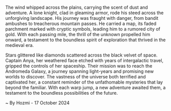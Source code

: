 
The wind whipped across the plains, carrying the scent of dust and adventure.  A lone knight, clad in gleaming armor, rode his steed across the unforgiving landscape.  His journey was fraught with danger, from bandit ambushes to treacherous mountain passes.  He carried a map, its faded parchment marked with cryptic symbols, leading him to a rumored city of gold.  With each passing mile, the thrill of the unknown propelled him onward, a testament to the boundless spirit of exploration that thrived in the medieval era.

Stars glittered like diamonds scattered across the black velvet of space. Captain Anya, her weathered face etched with years of intergalactic travel, gripped the controls of her spaceship.  Their mission was to reach the Andromeda Galaxy, a journey spanning light-years and promising new worlds to discover.  The vastness of the universe both terrified and captivated her, a constant reminder of the unfathomable mysteries that lay beyond the familiar.  With each warp jump, a new adventure awaited them, a testament to the boundless possibilities of the future. 

~ By Hozmi - 17 October 2024
